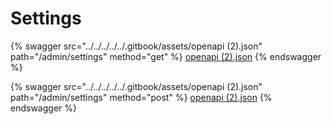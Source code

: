 # Settings

{% swagger src="../../../../../.gitbook/assets/openapi (2).json" path="/admin/settings" method="get" %}
[openapi (2).json](<../../../../../.gitbook/assets/openapi (2).json>)
{% endswagger %}

{% swagger src="../../../../../.gitbook/assets/openapi (2).json" path="/admin/settings" method="post" %}
[openapi (2).json](<../../../../../.gitbook/assets/openapi (2).json>)
{% endswagger %}
